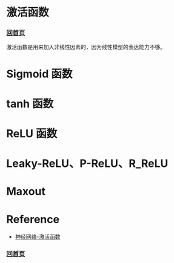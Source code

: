 # 激活函数

### [回首页](../README.md)

激活函数是用来加入非线性因素的，因为线性模型的表达能力不够。

# Sigmoid 函数

# tanh 函数

# ReLU 函数

# Leaky-ReLU、P-ReLU、R_ReLU

# Maxout

# Reference

- [神经网络-激活函数](http://blog.csdn.net/cyh_24/article/details/50593400)

### [回首页](../README.md)
